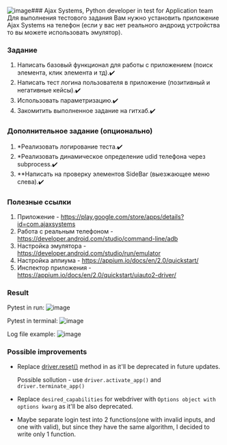 ![image](https://github.com/Andriy-Sydorenko/ajax_test_task/assets/94242534/e9046cf2-087c-47a5-9702-a406d8510453)### Ajax Systems, Python developer in test for Application team
Для выполнения тестового задания Вам нужно установить приложение Ajax Systems на телефон (если у вас нет реального андроид устройства то вы можете использовать эмулятор).

### Задание
1) Написать базовый функционал для работы с приложением (поиск элемента, клик элемента и тд).✔️
2) Написать тест логина пользователя в приложение (позитивный и негативные кейсы).✔️
3) Использовать параметризацию.✔️
4) Закомитить выполненное задание на гитхаб.✔️

### Дополнительное задание (опционально)
1) *Реализовать логирование теста.✔️
2) *Реализовать динамическое определение udid телефона через subprocess.✔️
3) **Написать на проверку элементов SideBar (выезжающее меню слева).✔️

### Полезные ссылки
1) Приложение - https://play.google.com/store/apps/details?id=com.ajaxsystems
2) Работа с реальным телефоном - https://developer.android.com/studio/command-line/adb
3) Настройка эмулятора - https://developer.android.com/studio/run/emulator
4) Настройка аппиума - https://appium.io/docs/en/2.0/quickstart/
5) Инспектор приложения - https://appium.io/docs/en/2.0/quickstart/uiauto2-driver/


### Result
Pytest in run:
![image](https://github.com/Andriy-Sydorenko/ajax_test_task/assets/94242534/185f5219-28f9-4d2f-9739-0a71b03ca15e)

Pytest in terminal:
![image](https://github.com/Andriy-Sydorenko/ajax_test_task/assets/94242534/295e662d-8fbc-4ee5-8a20-94667745e38b)

Log file example:
![image](https://github.com/Andriy-Sydorenko/ajax_test_task/assets/94242534/c6a0d00a-25a6-4493-aeea-182fb3b1595b)


### Possible improvements
- Replace [driver.reset()](tests/login/test_login.py) method in as it'll be deprecated in future updates.

    Possible sollution - use `driver.activate_app()` and `driver.terminate_app()`
- Replace `desired_capabilities` for webdriver with `Options object with options kwarg` as it'll be also deprecated.
- Maybe separate login test into 2 functions(one with invalid inputs, and one with valid), but since they have the same algorithm, I decided to write only 1 function.

